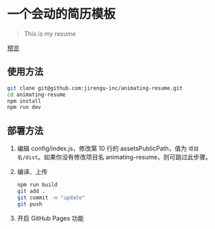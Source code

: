 <!--
 * @Author: shanzhilin
 * @Date: 2021-02-27 22:24:22
 * @LastEditors: shanzhilin
 * @LastEditTime: 2021-02-27 22:27:51
-->
# 一个会动的简历模板

> This is my resume

[预览](https://jirengu-inc.github.io/animating-resume/public/)

## 使用方法

``` bash
git clone git@github.com:jirengu-inc/animating-resume.git
cd animating-resume
npm install
npm run dev
```

## 部署方法


1. 编辑 config/index.js，修改第 10 行的 assetsPublicPath，值为 `项目名/dist`。如果你没有修改项目名 animating-resume，则可跳过此步骤。
2. 编译、上传
    ``` bash
    npm run build
    git add .
    git commit -m "update"
    git push
    ```

3. 开启 GitHub Pages 功能

